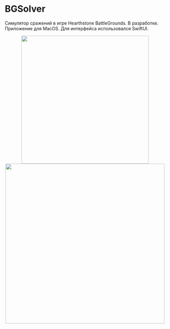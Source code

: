 # BGSolver

Симулятор сражений в игре Hearthstone BattleGrounds. В разработке.
Приложение для MacOS. Для интерфейса использовался SwiftUI.

<p align="center">
  <img src="https://user-images.githubusercontent.com/18668589/96386829-1df48080-119e-11eb-8f1b-d9e4f6d70867.png"/ width="400">
    <img src="https://user-images.githubusercontent.com/18668589/96386827-1cc35380-119e-11eb-9869-dc2efc8e65f5.png"/ width="500">
</p>

